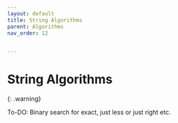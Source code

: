 ```yaml
---
layout: default
title: String Algorithms
parent: Algorithms
nav_order: 12


---
```


# String Algorithms



{: .warning}



To-DO: Binary search for exact, just less or just right etc.

